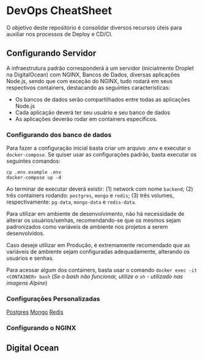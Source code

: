 # DevOps CheatSheet
O objetivo deste repositório é consolidar diversos recursos úteis para auxiliar nos processos de Deploy e CD/CI.

## Configurando Servidor
A infraestrutura padrão corresponderá à um servidor (inicialmente Droplet na DigitalOcean) com NGINX, Bancos de Dados, diversas aplicações Node.js, sendo que com exceção do NGINX, tudo rodará em seus respectivos containers, destacando as seguintes características:

- Os bancos de dados serão compartilhados entre todas as aplicações Node.js
- Cada aplicação deverá ter seu usuário e seu banco de dados
- As aplicações deverão rodar em containers específicos.

### Configurando dos banco de dados
Para fazer a configuração inicial basta criar um arquivo .env e executar o `docker-compose`. Se quiser usar as configurações padrão, basta executar os seguintes comandos:

```
cp .env.example .env
docker-compose up -d
```
Ao terminar de executar deverá existir: (1) network com nome `backend`; (2) três containers rodando: `postgres`, `mongo` e `redis`; (3) três volumes, respectivamente: `pg-data`, `mongo-data` e `redis-data`.

Para utilizar em ambiente de desenvolvimento, não há necessidade de alterar os usuários/senhas, recomendando-se que os mesmos sejam padronizados como variáveis de ambiente nos projetos a serem desenvolvidos.

Caso deseje utilizar em Produção, é extremamente recomendado que as variáveis de ambiente sejam configuradas adequadamente, alterando os usuários e senhas.

Para acessar algum dos containers, basta usar o comando `docker exec -it <CONTAINER> bash` (*Se o bash não funcionar, utilize o `sh` - utilizado nas imagens Alpine*)

### Configurações Personalizadas

[Postgres](/Containers/Postgres.md)
[Mongo](/Containers/MongoDB.md)
[Redis](/Containers/Redis.md)

### Configurando o NGINX


## Digital Ocean
